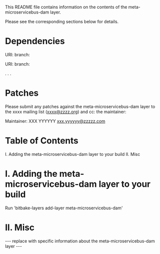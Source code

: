 This README file contains information on the contents of the meta-microservicebus-dam layer.

Please see the corresponding sections below for details.

Dependencies
============

  URI: <first dependency>
  branch: <branch name>

  URI: <second dependency>
  branch: <branch name>

  .
  .
  .

Patches
=======

Please submit any patches against the meta-microservicebus-dam layer to the xxxx mailing list (xxxx@zzzz.org)
and cc: the maintainer:

Maintainer: XXX YYYYYY <xxx.yyyyyy@zzzzz.com>

Table of Contents
=================

  I. Adding the meta-microservicebus-dam layer to your build
 II. Misc


I. Adding the meta-microservicebus-dam layer to your build
=================================================

Run 'bitbake-layers add-layer meta-microservicebus-dam'

II. Misc
========

--- replace with specific information about the meta-microservicebus-dam layer ---
